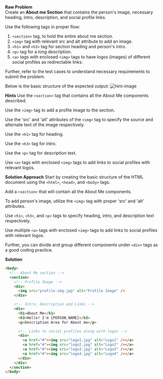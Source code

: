**Raw Problem**  
Create an **About me Section** that contains the person's image, necessary heading, intro, description, and social profile links.

Use the following tags in proper flow:

1. `<section>` tag, to hold the entire about me section.
2. `<img>` tag with relevant src and alt attribute to add an image.
3. `<h1>` and `<h3>` tag for section heading and person's intro.
4. `<p>` tag for a long description.
5. `<a>` tags with enclosed `<img>` tags to have logos (images) of different social profiles as redirectable links.

Further, refer to the test cases to understand necessary requirements to submit the problem.

Below is the basic structure of the expected output:
![hint-image](https://d2beiqkhq929f0.cloudfront.net/public_assets/assets/000/056/376/original/about_me.PNG?1699530300)

**Hints**
Use the `<section>` tag that contains all the About Me components described.

Use the `<img>` tag to add a profile image to the section.

Use the 'src' and 'alt' attributes of the `<img>` tag to specify the source and alternate text of the image respectively.

Use the `<h1>` tag for heading.

Use the `<h3>` tag for intro.

Use the `<p>` tag for description text.

Use `<a>` tags with enclosed `<img>` tags to add links to social profiles with relevant logos.

**Solution Approach**
Start by creating the basic structure of the HTML document using the `<html>`, `<head>`, and `<body>` tags.

Add a `<section>` that will contain all the About Me components.

To add person's image, utilize the `<img>` tag with proper 'src' and 'alt' attributes.

Use `<h1>`, `<h3>`, and `<p>` tags to specify heading, intro, and description text respectively.

Use multiple `<a>` tags with enclosed `<img>` tags to add links to social profiles with relevant logos.

Further, you can divide and group different components under `<div>` tags as a good coding practice.

**Solution**

```html
<body>
  <!-- About Me section -->
  <section>
    <!-- Profile Image -->
    <div>
      <img src="profile-img.jpg" alt="Profile Image" />
    </div>

    <!-- Intro, Description and Links -->
    <div>
      <h1>About Me</h1>
      <h3>Hello! I'm {PERSON_NAME}</h3>
      <p>Description Area for About me</p>

      <!-- Links to social profiles along with logos -->
      <div>
        <a href="#"><img src="logo1.jpg" alt="Logo1" /></a>
        <a href="#"><img src="logo2.jpg" alt="Logo2" /></a>
        <a href="#"><img src="logo3.jpg" alt="Logo3" /></a>
        <a href="#"><img src="logo4.jpg" alt="Logo4" /></a>
      </div>
    </div>
  </section>
</body>
```
